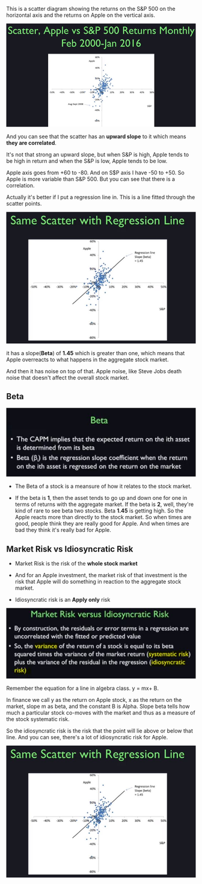 This is a scatter diagram showing the returns on the S&P 500 on the horizontal axis and the returns on Apple on the vertical axis.

![scatter diagram](Images/FM3.JPG "scatter diagram")

And you can see that the scatter has an **upward slope** to it which means **they are correlated**.

It's not that strong an upward slope, but when S&P is high, Apple tends to be high in return and when the S&P is low, Apple tends to be low.

Apple axis goes from +60 to -80. And on S$P axis I have -50 to +50. So Apple is more variable than S&P 500. But you can see that there is a correlation.

Actually it's better if I put a regression line in. This is a line fitted through the scatter points.

![scatter with Regression Line](Images/FM4.JPG "scatter with Regression Line")

it has a slope(**Beta**) of **1.45** which is greater than one, which means that Apple overreacts to what happens in the aggregate stock market. 

And then it has noise on top of that. Apple noise, like Steve Jobs death noise that doesn't affect the overall stock market.

## Beta

![Beta](Images/FM5.JPG "Beta")

* The Beta of a stock is a meansure of how it relates to the stock market.
 - If the beta is **1**, then the asset tends to go up and down one for one in terms of returns with the aggregate market. If the beta is **2**, well, they're kind of rare to see beta two stocks. Beta **1.45** is getting high. So the Apple reacts more than directly to the stock market. So when times are good, people think they are really good for Apple. And when times are bad they think it's really bad for Apple.

## Market Risk vs Idiosyncratic Risk
* Market Risk is the risk of the **whole stock market**
 - And for an Apple investment, the market risk of that investment is the risk that Apple will do something in reaction to the aggregate stock market.
* Idiosyncratic risk is an **Apply only** risk

![Market Risk vs Idiosyncratic Risk](Images/FM6.JPG "Market Risk vs Idiosyncratic Risk")

Remember the equation for a line in algebra class. y = mx+ B. 

In finance we call y as the return on Apple stock, x as the return on the market, slope m as beta, and the constant B is Alpha. Slope beta tells how much a particular stock co-moves with the market and thus as a measure of the stock systematic risk. 

So the idiosyncratic risk is the risk that the point will lie above or below that line. And you can see, there's a lot of idiosyncratic risk for Apple.

![scatter with Regression Line](Images/FM4.JPG "scatter with Regression Line")